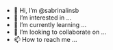 - 👋 Hi, I’m @sabrinalinsb
- 👀 I’m interested in ...
- 🌱 I’m currently learning ...
- 💞️ I’m looking to collaborate on ...
- 📫 How to reach me ...

<!---
sabrinalinsb/sabrinalinsb is a ✨ special ✨ repository because its `README.md` (this file) appears on your GitHub profile.
You can click the Preview link to take a look at your changes.
--->
